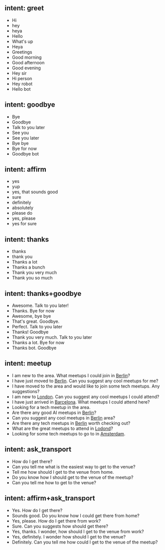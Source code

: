 ## intent: greet
- Hi
- hey
- heya
- Hello
- What's up
- Heya
- Greetings
- Good  morning
- Good afternoon
- Good evening
- Hey sir
- Hi person
- Hey robot
- Hello bot
 
 
## intent: goodbye
- Bye
- Goodbye
- Talk to you later
- See you
- See you later
- Bye bye
- Bye for now
- Goodbye bot
 
 
## intent: affirm
- yes
- yup
- yes, that sounds good
- sure
- definitely
- absolutely
- please do
- yes, please
- yes for sure


## intent: thanks
- thanks
- thank you
- Thanks a lot
- Thanks a bunch
- Thank you very much
- Thank you so much

 
## intent: thanks+goodbye
- Awesome. Talk to you later!
- Thanks. Bye for now
- Awesome, bye bye
- That's great. Goodbye.
- Perfect. Talk to you later
- Thanks! Goodbye
- Thank you very much. Talk to you later
- Thanks a lot. Bye for now
- Thanks bot. Goodbye
 
 
## intent: meetup
- I am new to the area. What meetups I could join in [Berlin](city)? 
- I have just moved to [Berlin](city). Can you suggest any cool meetups for me?
- I have moved to the area and would like to join some tech meetups. Any suggestions?
- I am new to [London](city). Can you suggest any cool meetups I could attend?
- I have just arrived in [Barcelona](city). What meetups I could attend here?
- Looking for a tech meetup in the area.
- Are there any good AI meetups in [Berlin](city)?
- Can you suggest any cool meetups in [Berlin](city) area?
- Are there any tech meetups in [Berlin](city) worth checking out?
- What are the great meetups to attend in [Lodond](city)?
- Looking for some tech meetups to go to in [Amsterdam](city).


## intent: ask_transport
- How do I get there?
- Can you tell me what is the easiest way to get to the venue?
- Tell me how should I get to the venue from home.
- Do you know how I should get to the venue of the meetup?
- Can you tell me how to get to the venue?

 
## intent: affirm+ask_transport
- Yes. How do I get there?
- Sounds good. Do you know how I could get there from home?
- Yes, please. How do I get there from work?
- Sure. Can you suggests how should get there?
- Yes, thanks. I wonder, how should I get to the venue from work?
- Yes, definitely. I wonder how should I get to the venue?
- Definitely. Can you tell me how could I get to the venue of the meetup?
 
 